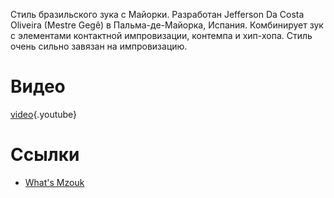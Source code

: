 <!-- TITLE: Mzouk -->
<!-- SUBTITLE: Вариация с Майорки -->

Стиль бразильского зука с Майорки. Разработан Jefferson Da Costa Oliveira (Mestre Gegê) в Пальма-де-Майорка, Испания. Комбинирует зук с элементами контактной импровизации, контемпа и хип-хопа. Стиль очень сильно завязан на импровизацию.

# Видео
[video](https://www.youtube.com/watch?v=MmvxUEOsA88){.youtube}

# Ссылки
- [What's Mzouk](http://flaviamzouk.com/whats-mzouk/)